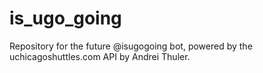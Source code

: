 # is_ugo_going
Repository for the future @isugogoing bot, powered by the uchicagoshuttles.com API by Andrei Thuler.
